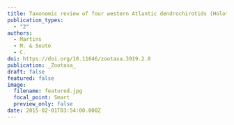 ```yaml
---
title: Taxonomic review of four western Atlantic dendrochirotids (Holothuroidea) with the description of a new Brazilian cucumariid species and designation of neotypes
publication_types:
  - "2"
authors:
  - Martins
  - M. & Souto
  - C. 
doi: https://doi.org/10.11646/zootaxa.3919.2.8
publication: _Zootaxa_
draft: false
featured: false
image:
  filename: featured.jpg
  focal_point: Smart
  preview_only: false
date: 2015-02-01T03:54:00.000Z
---
```

